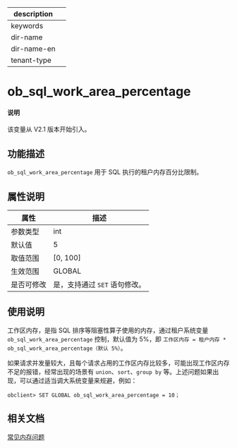 |description||
|---|---|
|keywords||
|dir-name||
|dir-name-en||
|tenant-type||

# ob_sql_work_area_percentage

<main id="notice" type='explain'>
  <h4>说明</h4>
  <p>该变量从 V2.1 版本开始引入。</p>
</main>

## 功能描述

`ob_sql_work_area_percentage` 用于 SQL 执行的租户内存百分比限制。

## 属性说明

| **属性** |   **描述**   |
|--------|------------|
| 参数类型   | int        |
| 默认值     | 5          |
| 取值范围   | [0, 100] |
| 生效范围   | GLOBAL     |
| 是否可修改  | 是，支持通过 `SET` 语句修改。|

## 使用说明

工作区内存，是指 SQL 排序等阻塞性算子使用的内存，通过租户系统变量 `ob_sql_work_area_percentage` 控制，默认值为 5%，即 `工作区内存 = 租户内存 * ob_sql_work_area_percentage（默认 5%）`。

如果请求并发量较大，且每个请求占用的工作区内存比较多，可能出现工作区内存不足的报错，经常出现的场景有 `union`、`sort`、`group by` 等。上述问题如果出现，可以通过适当调大系统变量来规避，例如：

  ```shell
  obclient> SET GLOBAL ob_sql_work_area_percentage = 10；
  ```

## 相关文档

[常见内存问题](../../../../700.reference/200.system-management/700.memory-management/900.common-memory-problems.md)
